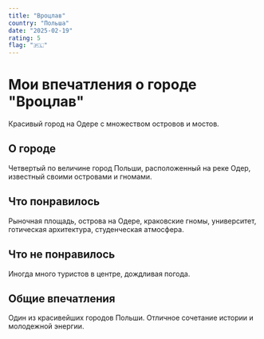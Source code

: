 ```yaml
---
title: "Вроцлав"
country: "Польша"
date: "2025-02-19"
rating: 5
flag: "🇵🇱"
---
```


# Мои впечатления о городе "Вроцлав"

Красивый город на Одере с множеством островов и мостов.

## О городе

Четвертый по величине город Польши, расположенный на реке Одер, известный своими островами и гномами.

## Что понравилось

Рыночная площадь, острова на Одере, краковские гномы, университет, готическая архитектура, студенческая атмосфера.

## Что не понравилось

Иногда много туристов в центре, дождливая погода.

## Общие впечатления

Один из красивейших городов Польши. Отличное сочетание истории и молодежной энергии.
